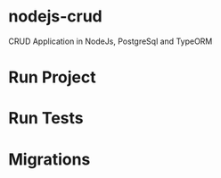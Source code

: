 # nodejs-crud
CRUD Application in NodeJs, PostgreSql and TypeORM

# Run Project
<!-- npm run dev -->

# Run Tests
<!-- npm test -->

# Migrations
<!-- Criar migration -->
<!-- npm run typeorm migration:create -n src/database/migrations/NomeMigration -->
<!-- npm run typeorm migration:create -n Nome -->

<!-- Rodar migrations -->
<!-- npm run typeorm -- -d ./src/database/data-source.ts  migration:run -->
<!-- npm run typeorm migration:run -->

<!-- Rollback da migration -->
<!-- npm run typeorm -- -d ./src/database/data-source.ts  migration:revert -->
<!-- npm run typeorm migration:run -->